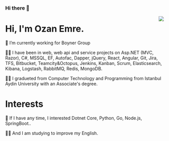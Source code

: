 ### Hi there 👋

<!--
**OzanEmre/OzanEmre** is a ✨ _special_ ✨ repository because its `README.md` (this file) appears on your GitHub profile.

Here are some ideas to get you started:

- 🔭 I’m currently working on ...
- 🌱 I’m currently learning ...
- 👯 I’m looking to collaborate on ...
- 🤔 I’m looking for help with ...
- 💬 Ask me about ...
- 📫 How to reach me: ...
- 😄 Pronouns: ...
- ⚡ Fun fact: ...
-->

<img align='right' src="https://github-readme-stats.vercel.app/api?username=OzanEmre&show_icons=true&theme=tokyonight&text_color=308cb8&icon_color=308cb8">

# Hi, I'm Ozan Emre.

🔭 I’m currently working for Boyner Group

👨‍💻 I have been in web, web api and service projects on Asp.NET (MVC, Razor), C#, MSSQL, EF, Autofac, Dapper, jQuery, React, Angular, Git, Jira, TFS, Bitbucket, Teamcity&Octopus, Jenkins, Kanban, Scrum, Elasticsearch, Kibana, Logstash, RabbitMQ, Redis, MongoDB.

👨‍🎓 I gradueted from Computer Technology and Programming from Istanbul Aydin University with an Associate's degree.

# Interests
👀 If I have any time, I interested Dotnet Core, Python, Go, Node.js, SpringBoot..

<!--, Java, Kotlin, Flutter, Dart, Ruby, Unity 3D, Machine Learning, AI, Electron, Elasticsearch, Redis, RabbitMQ, PostgreSQL, MongoDB, Docker and Kubernetes. -->
<!--
[![](https://img.shields.io/badge/python-cD1?style=for-the-badge&logo=python&color=d0d0d0)]()
[![](https://img.shields.io/badge/pandas-cD1?style=for-the-badge&logo=pandas&color=d0d0d0)]()
[![](https://img.shields.io/badge/Tensorflow-cD1?style=for-the-badge&logo=tensorflow&color=d0d0d0)]()
[![](https://img.shields.io/badge/keras-cD1?style=for-the-badge&logo=keras&color=d0d0d0)]()
[![](https://img.shields.io/badge/flask-cD1?style=for-the-badge&logo=flask&color=d0d0d0)]()
-->

🏃‍♂️ And I am studying to improve my English.

<!--[![](https://img.shields.io/twitter/follow/ozanemre?style=social)](https://www.twitter.com/ozanemre)
[![](https://img.shields.io/github/followers/ozanemre?style=social)](https://www.github.com/ozanemre)

[![](https://img.shields.io/badge/twitter-%231DA1F2.svg?&style=for-the-badge&logo=twitter&logoColor=white)](https://www.twitter.com/ozanemre)
[![](https://img.shields.io/badge/linkedin-%230077B5.svg?&style=for-the-badge&logo=linkedin&logoColor=white)](https://www.linkedin.com/in/oedegirmenci/)-->
